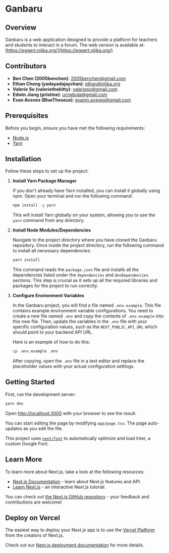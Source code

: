 
# Ganbaru

## Overview
Ganbaru is a web application designed to provide a platform for teachers and students to interact in a forum. The web version is available at: [https://eggert.nijika.org/](https://eggert.nijika.org/)

## Contributors
- **Ben Chen (2005benchen)**: 2005benchen@gmail.com
- **Ethan Cheng (yadayadajaychan)**: ethan@nijika.org
- **Valerie So (valeriethekitty)**: valerieso@gmail.com
- **Edwin Jiang (pristine)**: ucnebula@gmail.com
- **Evan Aceves (BlueTheseus)**: evanm.aceves@gmail.com

## Prerequisites
Before you begin, ensure you have met the following requirements:
- [Node.js](https://nodejs.org/)
- [Yarn](https://classic.yarnpkg.com/en/docs/install)

## Installation
Follow these steps to set up the project:

1. **Install Yarn Package Manager**

   If you don't already have Yarn installed, you can install it globally using npm. Open your terminal and run the following command:
   ```bash
   npm install -g yarn
   ```
   This will install Yarn globally on your system, allowing you to use the `yarn` command from any directory.

2. **Install Node Modules/Dependencies**

   Navigate to the project directory where you have cloned the Ganbaru repository. Once inside the project directory, run the following command to install all necessary dependencies:
   ```bash
   yarn install
   ```
   This command reads the `package.json` file and installs all the dependencies listed under the `dependencies` and `devDependencies` sections. This step is crucial as it sets up all the required libraries and packages for the project to run correctly.

3. **Configure Environment Variables**

   In the Ganbaru project, you will find a file named `.env.example`. This file contains example environment variable configurations. You need to create a new file named `.env` and copy the contents of `.env.example` into this new file. Then, update the variables in the `.env` file with your specific configuration values, such as the `NEXT_PUBLIC_API_URL` which should point to your backend API URL.

   Here is an example of how to do this:
   ```bash
   cp .env.example .env
   ```
   After copying, open the `.env` file in a text editor and replace the placeholder values with your actual configuration settings.

## Getting Started
First, run the development server:

```bash
yarn dev
```

Open [http://localhost:3000](http://localhost:3000) with your browser to see the result.

You can start editing the page by modifying `app/page.tsx`. The page auto-updates as you edit the file.

This project uses [`next/font`](https://nextjs.org/docs/basic-features/font-optimization) to automatically optimize and load Inter, a custom Google Font.

## Learn More
To learn more about Next.js, take a look at the following resources:
- [Next.js Documentation](https://nextjs.org/docs) - learn about Next.js features and API.
- [Learn Next.js](https://nextjs.org/learn) - an interactive Next.js tutorial.

You can check out [the Next.js GitHub repository](https://github.com/vercel/next.js/) - your feedback and contributions are welcome!

## Deploy on Vercel
The easiest way to deploy your Next.js app is to use the [Vercel Platform](https://vercel.com/new?utm_medium=default-template&filter=next.js&utm_source=create-next-app&utm_campaign=create-next-app-readme) from the creators of Next.js.

Check out our [Next.js deployment documentation](https://nextjs.org/docs/deployment) for more details.

